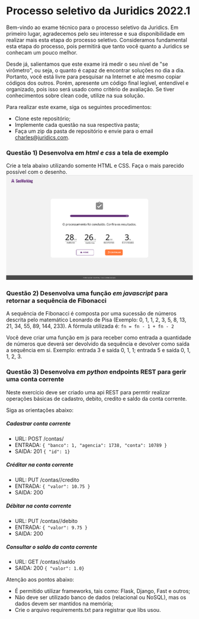 # Processo seletivo da Juridics 2022.1

Bem-vindo ao exame técnico para o processo seletivo da Juridics.
Em primeiro lugar, agradecemos pelo seu interesse e sua disponibilidade em realizar mais esta etapa do processo seletivo.
Consideramos fundamental esta etapa do processo, pois permitirá que tanto você quanto a Juridics se conhecam um pouco melhor.

Desde já, salientamos que este exame irá medir o seu nível de "se virômetro", ou seja, o quanto é capaz de encontrar
soluções no dia a dia. Portanto, você está livre para pesquisar na Internet e até mesmo copiar códigos dos outros.
Porém, apresente um código final legível, entendível e organizado, pois isso será usado como critério de avaliação. Se tiver conhecimentos sobre clean code, utilize na sua solução.

Para realizar este exame, siga os seguintes procedimentos:
- Clone este repositório;
- Implemente cada questão na sua respectiva pasta;
- Faça um zip da pasta de repositório e envie para o email charles@juridics.com.

### Questão 1) Desenvolva em *html e css* a tela de exemplo
Crie a tela abaixo utilizando somente HTML e CSS. Faça o mais parecido possível com o desenho.
![Tela a ser desenhada](questao1/exemplo.png)

### Questão 2) Desenvolva uma função *em javascript* para retornar a sequência de Fibonacci
A sequência de Fibonacci é composta por uma sucessão de números descrita pelo matemático Leonardo de Pisa (Exemplo: 0, 1, 1, 2, 3, 5, 8, 13, 21, 34, 55, 89, 144, 233). A fórmula utilizada é: ```fn = fn - 1 + fn - 2```

Você deve criar uma função em js para receber como entrada a quantidade de números que deverá ser devolvido da sequência e devolver como saída a sequência em si. Exemplo: entrada 3 e saída 0, 1, 1; entrada 5 e saída 0, 1, 1, 2, 3.

### Questão 3) Desenvolva *em python* endpoints REST para gerir uma conta corrente
Neste exercício deve ser criado uma api REST para permtir realizar operações básicas de cadastro, debito, credito e saldo da conta corrente.

Siga as orientações abaixo:

##### Cadastrar conta corrente
- URL: POST /contas/
- ENTRADA: ```{ "banco": 1, "agencia": 1738, "conta": 10789 }```
- SAIDA: 201 ```{ "id": 1}```

##### Créditar na conta corrente
- URL: PUT /contas/<id>/credito
- ENTRADA: ```{ "valor": 10.75 }```
- SAIDA: 200

##### Débitar na conta corrente
- URL: PUT /contas/<id>/debito
- ENTRADA: ```{ "valor": 9.75 }```
- SAIDA: 200

##### Consultar o saldo da conta corrente
- URL: GET /contas/<id>/saldo
- SAIDA: 200 ```{ "valor": 1.0}```
  
Atenção aos pontos abaixo: 
 - É permitido utilizar frameworks, tais como: Flask, Django, Fast e outros;
 - Não deve ser utilizado banco de dados (relacional ou NoSQL), mas os dados devem ser mantidos na memória;
 - Crie o arquivo requirements.txt para registrar que libs usou.
